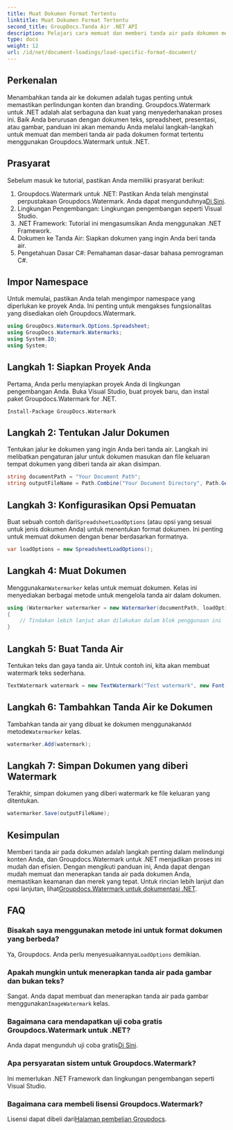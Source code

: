 ```yaml
---
title: Muat Dokumen Format Tertentu
linktitle: Muat Dokumen Format Tertentu
second_title: GroupDocs.Tanda Air .NET API
description: Pelajari cara memuat dan memberi tanda air pada dokumen menggunakan Groupdocs untuk .NET dengan panduan langkah demi langkah ini. Lindungi dan beri merek pada konten Anda dengan mudah.
type: docs
weight: 12
url: /id/net/document-loadings/load-specific-format-document/
---
```

## Perkenalan
Menambahkan tanda air ke dokumen adalah tugas penting untuk memastikan perlindungan konten dan branding. Groupdocs.Watermark untuk .NET adalah alat serbaguna dan kuat yang menyederhanakan proses ini. Baik Anda berurusan dengan dokumen teks, spreadsheet, presentasi, atau gambar, panduan ini akan memandu Anda melalui langkah-langkah untuk memuat dan memberi tanda air pada dokumen format tertentu menggunakan Groupdocs.Watermark untuk .NET.
## Prasyarat
Sebelum masuk ke tutorial, pastikan Anda memiliki prasyarat berikut:
1.  Groupdocs.Watermark untuk .NET: Pastikan Anda telah menginstal perpustakaan Groupdocs.Watermark. Anda dapat mengunduhnya[Di Sini](https://releases.groupdocs.com/Watermark/net/).
2. Lingkungan Pengembangan: Lingkungan pengembangan seperti Visual Studio.
3. .NET Framework: Tutorial ini mengasumsikan Anda menggunakan .NET Framework.
4. Dokumen ke Tanda Air: Siapkan dokumen yang ingin Anda beri tanda air.
5. Pengetahuan Dasar C#: Pemahaman dasar-dasar bahasa pemrograman C#.

## Impor Namespace
Untuk memulai, pastikan Anda telah mengimpor namespace yang diperlukan ke proyek Anda. Ini penting untuk mengakses fungsionalitas yang disediakan oleh Groupdocs.Watermark.
```csharp
using GroupDocs.Watermark.Options.Spreadsheet;
using GroupDocs.Watermark.Watermarks;
using System.IO;
using System;
```

## Langkah 1: Siapkan Proyek Anda
Pertama, Anda perlu menyiapkan proyek Anda di lingkungan pengembangan Anda. Buka Visual Studio, buat proyek baru, dan instal paket Groupdocs.Watermark for .NET.
```shell
Install-Package GroupDocs.Watermark
```
## Langkah 2: Tentukan Jalur Dokumen
Tentukan jalur ke dokumen yang ingin Anda beri tanda air. Langkah ini melibatkan pengaturan jalur untuk dokumen masukan dan file keluaran tempat dokumen yang diberi tanda air akan disimpan.
```csharp
string documentPath = "Your Document Path";
string outputFileName = Path.Combine("Your Document Directory", Path.GetFileName(documentPath));
```
## Langkah 3: Konfigurasikan Opsi Pemuatan
 Buat sebuah contoh dari`SpreadsheetLoadOptions` (atau opsi yang sesuai untuk jenis dokumen Anda) untuk menentukan format dokumen. Ini penting untuk memuat dokumen dengan benar berdasarkan formatnya.
```csharp
var loadOptions = new SpreadsheetLoadOptions();
```
## Langkah 4: Muat Dokumen
 Menggunakan`Watermarker` kelas untuk memuat dokumen. Kelas ini menyediakan berbagai metode untuk mengelola tanda air dalam dokumen.
```csharp
using (Watermarker watermarker = new Watermarker(documentPath, loadOptions))
{
    // Tindakan lebih lanjut akan dilakukan dalam blok penggunaan ini
}
```
## Langkah 5: Buat Tanda Air
Tentukan teks dan gaya tanda air. Untuk contoh ini, kita akan membuat watermark teks sederhana.
```csharp
TextWatermark watermark = new TextWatermark("Test watermark", new Font("Arial", 12));
```
## Langkah 6: Tambahkan Tanda Air ke Dokumen
Tambahkan tanda air yang dibuat ke dokumen menggunakan`Add` metode`Watermarker` kelas.
```csharp
watermarker.Add(watermark);
```
## Langkah 7: Simpan Dokumen yang diberi Watermark
Terakhir, simpan dokumen yang diberi watermark ke file keluaran yang ditentukan.
```csharp
watermarker.Save(outputFileName);
```

## Kesimpulan
Memberi tanda air pada dokumen adalah langkah penting dalam melindungi konten Anda, dan Groupdocs.Watermark untuk .NET menjadikan proses ini mudah dan efisien. Dengan mengikuti panduan ini, Anda dapat dengan mudah memuat dan menerapkan tanda air pada dokumen Anda, memastikan keamanan dan merek yang tepat. Untuk rincian lebih lanjut dan opsi lanjutan, lihat[Groupdocs.Watermark untuk dokumentasi .NET](https://reference.groupdocs.com/Watermark/net/).
## FAQ
### Bisakah saya menggunakan metode ini untuk format dokumen yang berbeda?
 Ya, Groupdocs. Anda perlu menyesuaikannya`LoadOptions` demikian.
### Apakah mungkin untuk menerapkan tanda air pada gambar dan bukan teks?
 Sangat. Anda dapat membuat dan menerapkan tanda air pada gambar menggunakan`ImageWatermark` kelas.
### Bagaimana cara mendapatkan uji coba gratis Groupdocs.Watermark untuk .NET?
 Anda dapat mengunduh uji coba gratis[Di Sini](https://releases.groupdocs.com/).
### Apa persyaratan sistem untuk Groupdocs.Watermark?
Ini memerlukan .NET Framework dan lingkungan pengembangan seperti Visual Studio.
### Bagaimana cara membeli lisensi Groupdocs.Watermark?
Lisensi dapat dibeli dari[Halaman pembelian Groupdocs](https://purchase.groupdocs.com/buy).